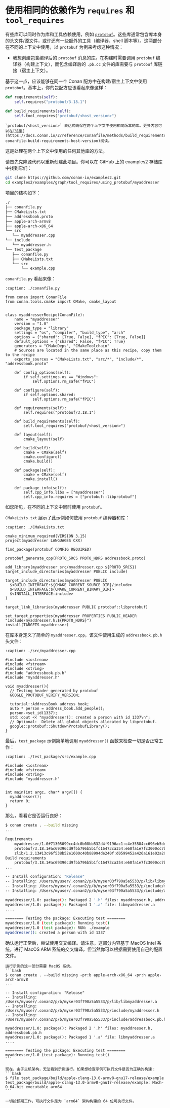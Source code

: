 # 使用相同的依赖作为 `requires` 和 `tool_requires` 

有些库可以同时作为库和工具依赖使用，例如 [`protobuf`](https://github.com/conan-io/conan-center-index/tree/master/recipes/protobuf)。这些库通常包含库本身的头文件/源文件，或许还有一些额外的工具（编译器、shell 脚本等）。这两部分在不同的上下文中使用，以 `protobuf` 为例来考虑这种情况：

- 我想创建包含编译后的 `protobuf` 消息的库。在构建时需要调用 `protobuf` 编译器（构建上下文），而包含编译后的 `.pb.cc` 文件的库需要与 `protobuf` 库链接（宿主上下文）。

基于这一点，应该能够在同一个 Conan 配方中在构建/宿主上下文中使用 `protobuf`。基本上，你的包配方应该看起来像这样：

```python
def requirements(self):
    self.requires("protobuf/3.18.1")

def build_requirements(self):
    self.tool_requires("protobuf/<host_version>")
```

```{note}
`protobuf/<host_version>` 表达式确保在两个上下文中使用相同版本的库。更多内容可以在[这里](https://docs.conan.io/2/reference/conanfile/methods/build_requirements.html#reference-conanfile-build-requirements-host-version)阅读。
```

这是处理在两个上下文中使用的任何其他库的方法。

请首先克隆源代码以重新创建此项目。你可以在 GitHub 上的 examples2 存储库中找到它们：
```bash
git clone https://github.com/conan-io/examples2.git
cd examples2/examples/graph/tool_requires/using_protobuf/myaddresser
```

项目的结构如下：

```bash
./
├── conanfile.py
├── CMakeLists.txt
├── addressbook.proto
├── apple-arch-armv8
├── apple-arch-x86_64
└── src
   └── myaddresser.cpp
└── include
   └── myaddresser.h
└── test_package
   ├── conanfile.py
   ├── CMakeLists.txt
   └── src
       └── example.cpp
```

`conanfile.py` 看起来像：

```{code-block} python
:caption: ./conanfile.py

from conan import ConanFile
from conan.tools.cmake import CMake, cmake_layout


class myaddresserRecipe(ConanFile):
    name = "myaddresser"
    version = "1.0"
    package_type = "library"
    settings = "os", "compiler", "build_type", "arch"
    options = {"shared": [True, False], "fPIC": [True, False]}
    default_options = {"shared": False, "fPIC": True}
    generators = "CMakeDeps", "CMakeToolchain"
    # Sources are located in the same place as this recipe, copy them to the recipe
    exports_sources = "CMakeLists.txt", "src/*", "include/*", "addressbook.proto"

    def config_options(self):
        if self.settings.os == "Windows":
            self.options.rm_safe("fPIC")

    def configure(self):
        if self.options.shared:
            self.options.rm_safe("fPIC")

    def requirements(self):
        self.requires("protobuf/3.18.1")

    def build_requirements(self):
        self.tool_requires("protobuf/<host_version>")

    def layout(self):
        cmake_layout(self)

    def build(self):
        cmake = CMake(self)
        cmake.configure()
        cmake.build()

    def package(self):
        cmake = CMake(self)
        cmake.install()

    def package_info(self):
        self.cpp_info.libs = ["myaddresser"]
        self.cpp_info.requires = ["protobuf::libprotobuf"]
```

如您所见，在不同的上下文中同时使用 `protobuf`。

`CMakeLists.txt` 展示了此示例如何使用 `protobuf` 编译器和库：
```{code-block} cmake
:caption: ./CMakeLists.txt

cmake_minimum_required(VERSION 3.15)
project(myaddresser LANGUAGES CXX)

find_package(protobuf CONFIG REQUIRED)

protobuf_generate_cpp(PROTO_SRCS PROTO_HDRS addressbook.proto)

add_library(myaddresser src/myaddresser.cpp ${PROTO_SRCS})
target_include_directories(myaddresser PUBLIC include)

target_include_directories(myaddresser PUBLIC
  $<BUILD_INTERFACE:${CMAKE_CURRENT_SOURCE_DIR}/include>
  $<BUILD_INTERFACE:${CMAKE_CURRENT_BINARY_DIR}>
  $<INSTALL_INTERFACE:include>
)

target_link_libraries(myaddresser PUBLIC protobuf::libprotobuf)

set_target_properties(myaddresser PROPERTIES PUBLIC_HEADER "include/myaddresser.h;${PROTO_HDRS}")
install(TARGETS myaddresser)
```

在库本身定义了简单的 `myaddresser.cpp`，该文件使用生成的 `addressbook.pb.h` 头文件：

```{code-block} cpp
:caption: ./src/myaddresser.cpp

#include <iostream>
#include <fstream>
#include <string>
#include "addressbook.pb.h"
#include "myaddresser.h"

void myaddresser(){
  // Testing header generated by protobuf
  GOOGLE_PROTOBUF_VERIFY_VERSION;

  tutorial::AddressBook address_book;
  auto * person = address_book.add_people();
  person->set_id(1337);
  std::cout << "myaddresser(): created a person with id 1337\n";
  // Optional:  Delete all global objects allocated by libprotobuf.
  google::protobuf::ShutdownProtobufLibrary();
}
```

最后，`test_package` 示例简单地调用 `myaddresser()` 函数来检查一切是否正常工作：

```{code-block} cpp
:caption: ./test_package/src/example.cpp

#include <iostream>
#include <fstream>
#include <string>
#include "myaddresser.h"


int main(int argc, char* argv[]) {
  myaddresser();
  return 0;
}
```

那么，看看它是否运行良好：

```bash
$ conan create . --build missing
...

Requirements
    myaddresser/1.0#71305099cc4dc0b08bb532d4f9196ac1:c4e35584cc696eb5dd8370a2a6d920fb2a156438 - Build
    protobuf/3.18.1#ac69396cd9fbb796b5b1fc16473ca354:e60fa1e7fc3000cc7be2a50a507800815e3f45e0#0af7d905b0df3225a3a56243841e041b - Cache
    zlib/1.2.13#13c96f538b52e1600c40b88994de240f:d0599452a426a161e02a297c6e0c5070f99b4909#69b9ece1cce8bc302b69159b4d437acd - Cache
Build requirements
    protobuf/3.18.1#ac69396cd9fbb796b5b1fc16473ca354:e60fa1e7fc3000cc7be2a50a507800815e3f45e0#0af7d905b0df3225a3a56243841e041b - Cache
...

-- Install configuration: "Release"
-- Installing: /Users/myuser/.conan2/p/b/myser03f790a5a5533/p/lib/libmyaddresser.a
-- Installing: /Users/myuser/.conan2/p/b/myser03f790a5a5533/p/include/myaddresser.h
-- Installing: /Users/myuser/.conan2/p/b/myser03f790a5a5533/p/include/addressbook.pb.h

myaddresser/1.0: package(): Packaged 2 '.h' files: myaddresser.h, addressbook.pb.h
myaddresser/1.0: package(): Packaged 1 '.a' file: libmyaddresser.a
....

======== Testing the package: Executing test ========
myaddresser/1.0 (test package): Running test()
myaddresser/1.0 (test package): RUN: ./example
myaddresser(): created a person with id 1337
```

确认运行正常后，尝试使用交叉编译。请注意，这部分内容基于 MacOS Intel 系统，进行 MacOS ARM 系统的交叉编译，但当然你可以根据需要使用自己的配置文件。

````{note}
运行示例的这一部分需要 MacOS 系统。
```bash
$ conan create . --build missing -pr:b apple-arch-x86_64 -pr:h apple-arch-armv8
...

-- Install configuration: "Release"
-- Installing: /Users/myuser/.conan2/p/b/myser03f790a5a5533/p/lib/libmyaddresser.a
-- Installing: /Users/myuser/.conan2/p/b/myser03f790a5a5533/p/include/myaddresser.h
-- Installing: /Users/myuser/.conan2/p/b/myser03f790a5a5533/p/include/addressbook.pb.h

myaddresser/1.0: package(): Packaged 2 '.h' files: myaddresser.h, addressbook.pb.h
myaddresser/1.0: package(): Packaged 1 '.a' file: libmyaddresser.a
....

======== Testing the package: Executing test ========
myaddresser/1.0 (test package): Running test()
```

现在，由于主机架构，无法看到示例运行。如果想检查示例可执行文件是否为正确的构建：
```bash
$ file test_package/build/apple-clang-13.0-armv8-gnu17-release/example
test_package/build/apple-clang-13.0-armv8-gnu17-release/example: Mach-O 64-bit executable arm64
```

一切按预期工作，可执行文件是为 `arm64` 架构构建的 64 位可执行文件。
````
